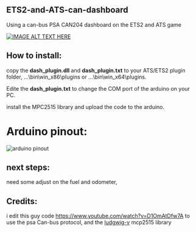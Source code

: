 ## ETS2-and-ATS-can-dashboard
Using a can-bus PSA CAN204 dashboard on the ETS2 and ATS game

[![IMAGE ALT TEXT HERE](https://img.youtube.com/vi/lG8vgPQhhsA/0.jpg)](https://www.youtube.com/watch?v=lG8vgPQhhsA)

## How to install:
copy the **dash_plugin.dll** and **dash_plugin.txt** to your ATS/ETS2 plugin folder, ...\bin\win_x86\plugins or ...\bin\win_x64\plugins.

Edite the **dash_plugin.txt** to change the COM port of the arduino on your PC.

install the MPC2515 library and upload the code to the arduino. 

# Arduino pinout:
![arduino pinout](https://github.com/autowp/arduino-mcp2515/blob/master/examples/wiring.png)


## next steps:
need some adjust on the fuel and odometer,

## Credits:
 i edit this guy code https://www.youtube.com/watch?v=D1OmAtDfw7A to use the psa Can-bus protocol, and the [ludgwig-v](https://github.com/ludwig-v/) mcp2515 library 
